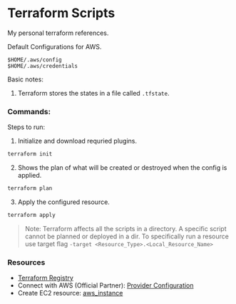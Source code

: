 # Terraform Scripts
My personal terraform references.

Default Configurations for AWS.
```
$HOME/.aws/config
$HOME/.aws/credentials
```

Basic notes:
1) Terraform stores the states in a file called `.tfstate`.

### Commands:

Steps to run:
1) Initialize and download requried plugins.
```bash
terraform init
```
2) Shows the plan of what will be created or destroyed when the config is applied. 
```bash 
terraform plan
```
3) Apply the configured resource.
```bash 
terraform apply
```

> Note: Terraform affects all the scripts in a directory. A specific script cannot be planned or deployed in a dir. To specifically run a resource use target flag `-target <Resource_Type>.<Local_Resource_Name>`

### Resources
- [Terraform Registry](registry.terraform.io)
- Connect with AWS (Official Partner): [Provider Configuration](https://registry.terraform.io/providers/hashicorp/aws/latest/docs#provider-configuration)
- Create EC2 resource: [aws_instance](https://registry.terraform.io/providers/hashicorp/aws/latest/docs/resources/instance)